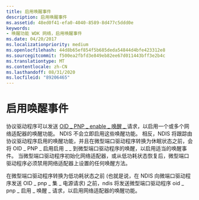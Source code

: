 ```yaml
---
title: 启用唤醒事件
description: 启用唤醒事件
ms.assetid: 48ed0f41-efa0-4040-8589-8d477c5ddd0e
keywords:
- 唤醒功能 WDK 网络，启用唤醒事件
ms.date: 04/20/2017
ms.localizationpriority: medium
ms.openlocfilehash: 44d8b65ef854f5b685deda54844d4bfe423312e8
ms.sourcegitcommit: f500ea2fbfd3e849eb82ee67d011443bff3e2b4c
ms.translationtype: MT
ms.contentlocale: zh-CN
ms.lasthandoff: 08/31/2020
ms.locfileid: "89206465"
---
```

# <a name="enabling-wake-up-events"></a>启用唤醒事件





协议驱动程序可以发送 [OID \_ PNP \_ enable \_ 唤醒 \_ ](./oid-pnp-enable-wake-up.md) 请求，以启用一个或多个网络适配器的唤醒功能。 NDIS 不会立即启用这些唤醒功能。 相反，NDIS 将跟踪由协议驱动程序启用的唤醒功能，并且在微型端口驱动程序转换为休眠状态之前，会将 OID \_ PNP \_ 启用启用 \_ \_ 到微型端口驱动程序的唤醒，以启用适当的唤醒事件。 当微型端口驱动程序初始化网络适配器，或从低功耗状态恢复后，微型端口驱动程序必须禁用网络适配器上设置的任何唤醒方法。

在微型端口驱动程序转换为低功耗状态之前 (也就是说，在 NDIS 向微端口驱动程序发送 OID \_ pnp \_ 集 \_ 电源请求) 之前，ndis 将发送微型端口驱动程序 oid \_ pnp \_ 启用 \_ 唤醒 \_ 请求，以启用网络适配器的唤醒功能。

 

